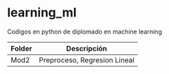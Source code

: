 # learning_ml
Codigos en python de diplomado en machine learning


|  Folder  |        Descripción         |
|------------|----------------------------|
| Mod2 | Preproceso, Regresion Lineal|